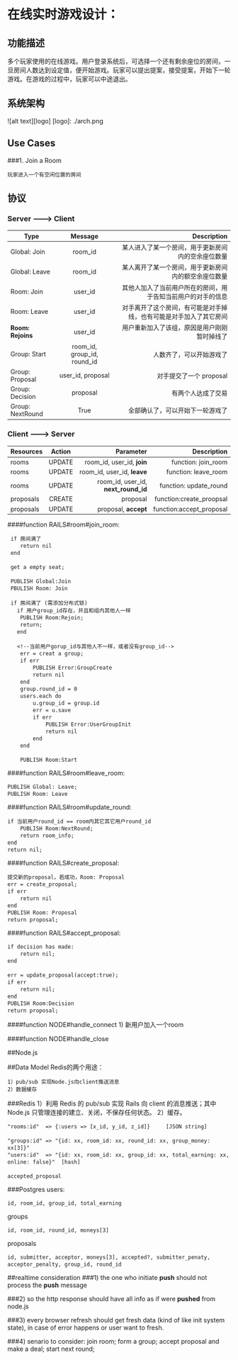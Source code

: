 # 在线实时游戏设计：
## 功能描述   
   
   多个玩家使用的在线游戏。用户登录系统后，可选择一个还有剩余座位的房间，一旦房间人数达到设定值，便开始游戏。玩家可以提出提案，接受提案，开始下一轮游戏。在游戏的过程中，玩家可以中途退出。


## 系统架构
![alt text][logo]
[logo]: ./arch.png
    	
## Use Cases

###1. Join a Room


	玩家进入一个有空闲位置的房间
	
	

## 协议

### Server ---> Client 
   
   
   |            Type         |       Message     |      Description    |
   | ------------------------|:-----------------:| -------------------:|
   | Global: Join | room_id | 某人进入了某一个房间，用于更新房间内的空余座位数量|
   | Global: Leave| room_id | 某人离开了某一个房间，用于更新房间内的额空余座位数量|
   | Room: Join   | user_id | 其他人加入了当前用户所在的房间，用于告知当前用户的对手的信息|
   | Room: Leave  | user_id | 对手离开了这个房间，有可能是对手掉线，也有可能是对手加入了其它房间 |
   | **Room: Rejoins**| user_id |用户重新加入了该组，原因是用户刚刚暂时掉线了|
   | Group: Start  | room_id, group_id, round_id | 人数齐了，可以开始游戏了|
   | Group: Proposal | user_id, proposal | 对手提交了一个 proposal |
   | Group: Decision | proposal | 有两个人达成了交易 |
   | Group: NextRound| True | 全部确认了，可以开始下一轮游戏了 | 
   
   
### Client ---> Server


   | Resources | Action | Parameter | Description|
   | ----------|:------:| -----------:| ----------:|
   | rooms | UPDATE |  room_id, user_id, **join** | function: join_room|
   | rooms | UPDATE | room_id, user_id, **leave** | function: leave_room 
   | rooms | UPDATE | room_id, user_id, **next_round_id**| function: update_round |
   |proposals|CREATE|proposal| function:create_proopsal|
   |proposals|UPDATE|proposal, **accept**|function:accept_proposal|
   
####function RAILS#room#join_room:
	 
	 if 房间满了
	 	return nil
	 end
	 
	 get a empty seat;
	 
	 PUBLISH Global:Join
	 PBULISH Room: Join
	 
	 if 房间满了 (需添加分布式锁)
	   if 用户group_id存在，并且和组内其他人一样
	   	PUBLISH Room:Rejoin;
	   	return;
	   end
	   
	   <!--当前用户gorup_id与其他人不一样，或者没有group_id-->
	 	err = creat a group;
	 	if err
	 		PUBLISH Error:GroupCreate
	 		return nil
	 	end
	 	group.round_id = 0
	 	users.each do
	 		u.group_id = group.id
	 		err = u.save
	 		if err
	 			PUBLISH Error:UserGroupInit
	 			return nil
	 		end
	 	end
	 	
	 	PUBLISH Room:Start
	 	
	 	
####function RAILS#room#leave_room:
	
	PUBLISH Global: Leave;
	PUBLISH Room: Leave
   
####function RAILS#room#update_round:
  
	if 当前用户round_id == room内其它其它用户round_id
		PUBLISH Room:NextRound;
		return room_info;
	end
	return nil;
		

####function RAILS#create_proposal:
		
	提交新的proposal，若成功，Room: Proposal
	err = create_proposal;
	if err
		return nil
	end
	PUBLISH Room: Proposal
	return proposal;
   

####function RAILS#accept_proposal:

	if decision has made:
		return nil;
	end
	
	err = update_proposal(accept:true);
	if err
		return nil;
	end
	PUBLISH Room:Decision
	return proposal;
   
   
####function NODE#handle_connect
	1) 新用户加入一个room 

####function NODE#handle_close


##Node.js 


##Data Model
Redis的两个用途：

    1）pub/sub 实现Node.js向client推送消息
    2）数据缓存
###Redis
	 1）利用 Redis 的 pub/sub 实现 Rails 向 client 的消息推送；其中 Node.js 只管理连接的建立、关闭，不保存任何状态。
	 2）缓存。

    "rooms:id"  => {:users => [x_id, y_id, z_id]}     [JSON string]
    
    "groups:id" => "{id: xx, room_id: xx, round_id: xx, group_money: xx[3]}"
    "users:id"  => "{id: xx, room_id: xx, group_id: xx, total_earning: xx, online: false}"  [hash]

    accepted_proposal
    
###Postgres
users:
	
	id, room_id, group_id, total_earning


groups

	id, room_id, round_id, moneys[3]
	
	 
proposals

	id, submitter, acceptor, moneys[3], accepted?, submitter_penaty, acceptor_penalty, group_id, round_id
	
	
##realtime consideration
###1) the one who initiate **push** should not process the **push** message


###2) so the http response should have all info as if were **pushed** from node.js


###3) every browser refresh should get fresh data (kind of like init system state), in case of error happens or user want to fresh.

###4) senario to consider:
      join room;
      form a group;
      accept proposal and make a deal;
      start next round;
